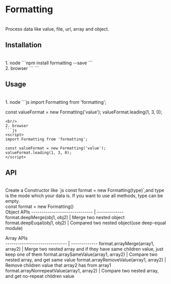# Formatting
<br/>
Process data like value, file, url, array and object.

## Installation
<br/>
1. node
```npm install formatting --save
```
<br/>
2. browser
```<script src=""></script>
```

## Usage
<br/>
1. node
```js
import Formatting from 'formatting';

const valueFormat = new Formatting('value');
valueFormat.leading(1, 3, 0);
```
<br/>
2. browser
```js
<script>
import Formatting from 'formatting';

const valueFormat = new Formatting('value');
valueFormat.leading(1, 3, 0);
</script>
```

## API
<br/>
Create a Constructor like `js const format = new Formatting(type)`,and type is the mode which your data is. If you want to use all methods, type can be empty.
<br/>
const format = new Formatting()
<br/>
Object APIs                        
------------------------------ | -------------
format.deepMerge(obj1, obj2) | Merge two nested object
format.deepEuqal(obj1, obj2) | Compared two nested object(use deep-equal module)

Array APIs                        
------------------------------ | -------------
format.arrayMerge(array1, array2) | Merge two nested array and if they have same children value, just keep one of them
format.arraySameValue(array1, array2) | Compare two nested array, and get same value
format.arrayRemoveValue(array1, array2) | Remove children value that array2 has from array1
format.arrayNonrepeatValue(array1, array2) | Compare two nested array, and get no-repeat children value
